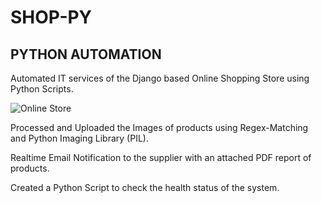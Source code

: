 # SHOP-PY
## PYTHON AUTOMATION

Automated IT services of the Django based Online Shopping Store using Python Scripts.

![Online Store](https://user-images.githubusercontent.com/46053225/91643732-79827780-ea53-11ea-8190-00c554ded219.jpg)

Processed and Uploaded the Images of products using Regex-Matching and Python Imaging Library (PIL).

Realtime Email Notification to the supplier with an attached PDF report of products.

Created a Python Script to check the health status of the system.
